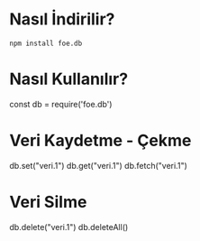 # Nasıl İndirilir?

<code>npm install foe.db
</code>

# Nasıl Kullanılır?

const db = require('foe.db')

# Veri Kaydetme - Çekme

db.set("veri.1") 
db.get("veri.1")
db.fetch("veri.1")

# Veri Silme

db.delete("veri.1")
db.deleteAll()
